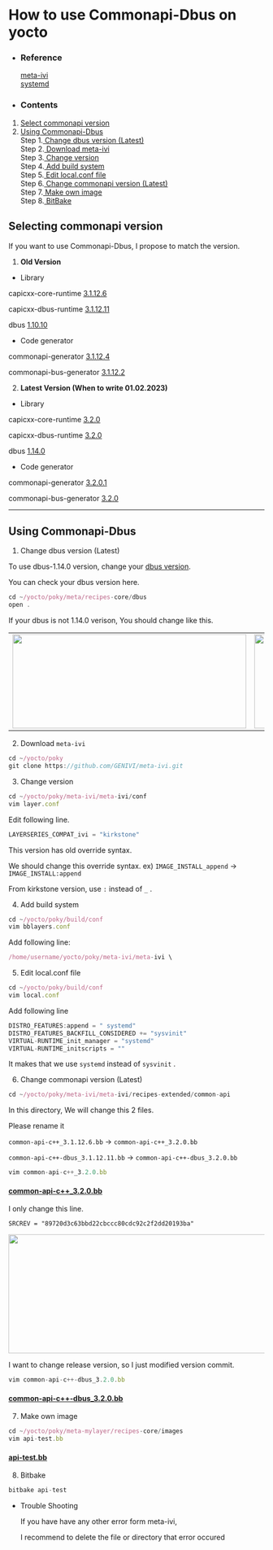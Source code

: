 # How to use Commonapi-Dbus on yocto

    
    

 - ### Reference
    
    [meta-ivi](https://github.com/GENIVI/meta-ivi)    
    [systemd](https://velog.io/@markyang92/yocto-meta-raspberrypi)
    

- ### Contents  
 1. [Select commonapi version](#select-commonapi-version)  
 2. [Using Commonapi-Dbus](#using-commonapi-dbus)      
        Step 1.[ Change dbus version (Latest)](#step-1-change-dbus-version-latest)      
        Step 2.[ Download meta-ivi ]()     
        Step 3.[ Change version](#step-3-change-version)     
        Step 4.[ Add build system](#step-4-add-build-system)    
        Step 5.[ Edit local.conf file](#step-5-edit-localconf-file)    
        Step 6.[ Change commonapi version (Latest)](#step-6-change-commonapi-version-latest)    
        Step 7.[ Make own image](#step-7-make-own-image)    
        Step 8.[ BitBake](#step-8-bitbake)    



## **Selecting commonapi version**

If you want to use Commonapi-Dbus, I propose to match the version.

1. **Old Version**
- Library

capicxx-core-runtime [3.1.12.6](https://github.com/COVESA/capicxx-core-runtime/releases/tag/3.1.12.6)

capicxx-dbus-runtime [3.1.12.11](https://github.com/COVESA/capicxx-dbus-runtime/releases/tag/3.1.12.11)

dbus [1.10.10](https://dbus.freedesktop.org/releases/dbus/)

- Code generator

commonapi-generator [3.1.12.4](https://github.com/COVESA/capicxx-core-tools/releases/tag/3.1.12.4)

commonapi-bus-generator [3.1.12.2](https://github.com/COVESA/capicxx-dbus-tools/releases/tag/3.1.12.2)

2. **Latest Version (When to write 01.02.2023)**
- Library

capicxx-core-runtime [3.2.0](https://github.com/COVESA/capicxx-core-runtime/releases/tag/3.2.0)

capicxx-dbus-runtime [3.2.0](https://github.com/COVESA/capicxx-dbus-runtime/releases/tag/3.2.0)

dbus [1.14.0](https://dbus.freedesktop.org/releases/dbus/)

- Code generator

commonapi-generator [3.2.0.1](https://github.com/COVESA/capicxx-core-tools/releases/tag/3.2.0.1)

commonapi-bus-generator [3.2.0](https://github.com/COVESA/capicxx-dbus-tools/releases/tag/3.2.0)     

----


## **Using Commonapi-Dbus**

1. Change dbus version (Latest)

To use dbus-1.14.0 version, change your [dbus version](http://cgit.openembedded.org/openembedded-core/tree/meta/recipes-core/dbus?h=kirkstone-next).

You can check your dbus version here.

```jsx
cd ~/yocto/poky/meta/recipes-core/dbus
open .
```

If your dbus is not 1.14.0 verison, You should change like this.

|  |  |
| --- | --- |
| <img src="https://user-images.githubusercontent.com/81483791/221005536-fe43c83e-036e-4b5b-92db-1697d30c6f8c.png"  width="460" height="185"/> |  <img src="https://user-images.githubusercontent.com/81483791/221005538-df1303b8-c920-4eed-87db-e3db229e73b7.png"  width="578" height="185"/> |

2. Download `meta-ivi`

```jsx
cd ~/yocto/poky
git clone https://github.com/GENIVI/meta-ivi.git
```

3. Change version

```jsx
cd ~/yocto/poky/meta-ivi/meta-ivi/conf
vim layer.conf
```

Edit following line.

```jsx
LAYERSERIES_COMPAT_ivi = "kirkstone"
```

This version has old override syntax.

We should change this override syntax. ex) `IMAGE_INSTALL_append` → `IMAGE_INSTALL:append`

From kirkstone version, use `:` instead of `_`  .

4.  Add build system

```jsx
cd ~/yocto/poky/build/conf
vim bblayers.conf
```

Add following line:

```jsx
/home/username/yocto/poky/meta-ivi/meta-ivi \  
```

5. Edit local.conf file

```jsx
cd ~/yocto/poky/build/conf
vim local.conf
```

Add following line

```jsx
DISTRO_FEATURES:append = " systemd"
DISTRO_FEATURES_BACKFILL_CONSIDERED += "sysvinit"
VIRTUAL-RUNTIME_init_manager = "systemd"
VIRTUAL-RUNTIME_initscripts = ""
```

It makes that we use `systemd` instead of `sysvinit` .

6. Change commonapi version (Latest)

```jsx
cd ~/yocto/poky/meta-ivi/meta-ivi/recipes-extended/common-api
```

In this directory, We will change this 2 files.

Please rename it

`common-api-c++_3.1.12.6.bb` → `common-api-c++_3.2.0.bb`

`common-api-c++-dbus_3.1.12.11.bb` → `common-api-c++-dbus_3.2.0.bb`

```jsx
vim common-api-c++_3.2.0.bb
```

#### [common-api-c++_3.2.0.bb](example/common-api-c%2B%2B_3.2.0.bb)   

 

I only change this line.

`SRCREV = "89720d3c63bbd22cbccc80cdc92c2f2dd20193ba"`

<p align="center">
  <img width="606" height="234" src="https://user-images.githubusercontent.com/81483791/221005542-06f64c71-9860-4903-af47-fa1ce4a10a87.png">
</p>

I want to change release version, so I just modified version commit. 

```jsx
vim common-api-c++-dbus_3.2.0.bb
```
#### [common-api-c++-dbus_3.2.0.bb](example/common-api-c%2B%2B-dbus_3.2.0.bb)   
    

    

7. Make own image

```jsx
cd ~/yocto/poky/meta-mylayer/recipes-core/images
vim api-test.bb
```

#### [api-test.bb](example/api-test.bb)   
   

8. Bitbake

```jsx
bitbake api-test
```

- Trouble Shooting
    
    If you have have any other error form meta-ivi,
    
    I recommend to delete the file or directory that error occured